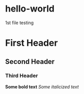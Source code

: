 # hello-world
1st file testing
# First Header 
## Second Header
### Third Header
**Some bold text**
*Some italicized text*
